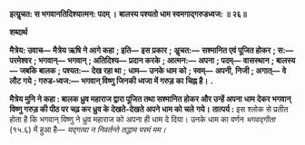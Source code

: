 **इत्यॢचत: स भगवानतिदिश्यात्मन: पदम् ।** **बालस्य पश्यतो धाम स्वमगाद्गरुडध्वज: ॥ २६॥** 

**शब्दार्थ** 

**मैत्रेय: उवाच—** **मैत्रेय ऋषि ने आगे कहा** **; इति—** **इस प्रकार** **; अॢचत:—** **सश्मानित एवं पूजित होकर** **; स:—** **परमेश्वर** **; भगवान्—** **भगवान्** **; अतिदिश्य—** **प्रदान करके** **; आत्मन:—** **अपना** **; पदम्—** **वासस्थान** **; बालस्य—** **जबकि बालक** **; पश्यत:—** **देख रहा था** **;** **धाम—** **उनके धाम को** **; स्वम्—** **अपनी, निजी** **; अगात्—** **वे लौट गये** **; गरुड-ध्वज:—** **भगवान् विष्णु जिनकी ध्वजा में गरुड़ का** **चिह्न है।** **.** 

**मैत्रेय मुनि ने कहा : बालक ध्रुव महाराज द्वारा पूजित तथा सश्मानित होकर और उन्हें अपना** **धाम देकर भगवान् विष्णु गरुड़ की पीठ पर चढ़ कर ध्रुव के देखते-देखते अपने धाम को चले** **गये।** **तात्पर्य :** इस श्लोक से प्रतीत होता है कि भगवान् विष्णु ने ध्रुव महाराज को अपना ही धाम दे दिया। उनके धाम का वर्णन *भगवद्गीता* (१५.६) में हुआ है— *यद्गत्वा न निवर्तन्ते तद्धाम परमं मम।*   